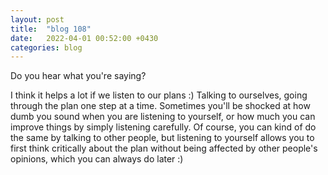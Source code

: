 ```yaml
---
layout: post
title:  "blog 108"
date:   2022-04-01 00:52:00 +0430
categories: blog
---
```


Do you hear what you're saying?

I think it helps a lot if we listen to our plans :)
Talking to ourselves, going through the plan one step at a time. Sometimes you'll be shocked at how dumb you sound when you are listening to yourself, or how much you can improve things by simply listening carefully. Of course, you can kind of do the same by talking to other people, but listening to yourself allows you to first think critically about the plan without being affected by other people's opinions, which you can always do later :)
